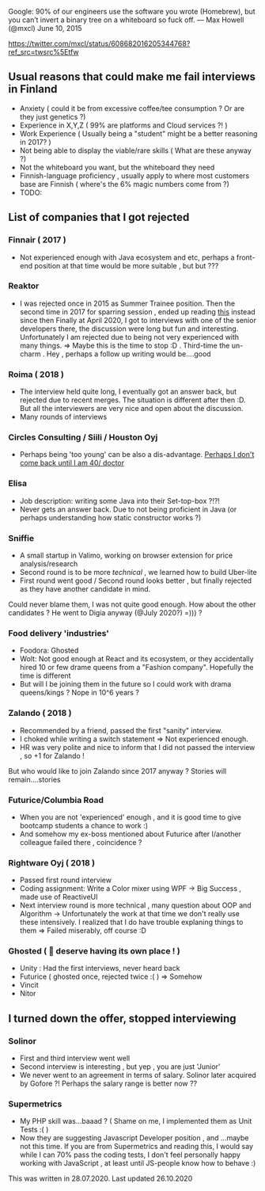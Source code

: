 Google: 90% of our engineers use the software you wrote (Homebrew), but you can’t invert a binary tree on a whiteboard so fuck off.
— Max Howell (@mxcl) June 10, 2015

https://twitter.com/mxcl/status/608682016205344768?ref_src=twsrc%5Etfw


## Usual reasons that could make me fail interviews in Finland

- Anxiety ( could it be from excessive coffee/tee consumption ? Or are they just genetics ?)
- Experience in X,Y,Z ( 99% are platforms and Cloud services ?! )
- Work Experience ( Usually being a "student" might be a better reasoning in 2017? )
- Not being able to display the viable/rare skills ( What are these anyway ?)
- Not the whiteboard you want, but the whiteboard they need
- Finnish-language proficiency , usually apply to where most customers base are Finnish ( where's the 6% magic numbers come from ?)
- TODO:

## List of companies that I got rejected

### Finnair ( 2017 )
- Not experienced enough with Java ecosystem and etc, perhaps a front-end position at that time would be more suitable , but but ???

### Reaktor
- I was rejected once in 2015 as Summer Trainee position. Then the second time in 2017 for sparring session , ended up reading [this](https://github.com/reaktor/tips-for-ppl-who-want-to-learn) instead since then
Finally at April 2020, I got to interviews with one of the senior developers there, the discussion were long but fun and interesting. Unfortunately I am rejected due to being not very experienced with many things.
=> Maybe this is the time to stop :D  . Third-time the un-charm . Hey , perhaps a follow up writing would be....good

### Roima ( 2018 )
- The interview held quite long, I eventually got an answer back, but rejected due to recent merges. The situation is different after then :D. But all the interviewers are very nice and open about the discussion.
- Many rounds of interviews

### Circles Consulting / Siili / Houston Oyj
- Perhaps being 'too young' can be also a dis-advantage. [Perhaps I don't come back until I am 40/ doctor](https://www.youtube.com/watch?v=hVODv8A5-EM)

### Elisa
- Job description: writing some Java into their Set-top-box ?!?!
- Never gets an answer back. Due to not being proficient in Java (or perhaps understanding how static constructor works ?)

### Sniffie
- A small startup in Valimo, working on browser extension for price analysis/research
- Second round is to be more *technical* , we learned how to build Uber-lite
- First round went good / Second round looks better , but finally rejected as they have another candidate in mind.

Could never blame them, I was not quite good enough.
How about the other candidates ? He went to Digia anyway (@July 2020?) =))) ?

### Food delivery 'industries'
- Foodora: Ghosted
- Wolt: Not good enough at React and its ecosystem, or they accidentally hired 10 or few drame queens from a "Fashion company". Hopefully the time is different
- But will I be joining them in the future so I could work with drama queens/kings ? Nope in 10^6 years ?

### Zalando ( 2018 )
- Recommended by a friend, passed the first "sanity" interview.
- I choked while writing a switch statement => Not experienced enough.
- HR was very polite and nice to inform that I did not passed the interview , so +1 for Zalando !

But who would like to join Zalando since 2017 anyway ? Stories will remain....stories

### Futurice/Columbia Road
- When you are not 'experienced' enough , and it is good time to give bootcamp students a chance to work :)
- And somehow my ex-boss mentioned about Futurice after I/another colleague failed there , coincidence ?

### Rightware Oyj ( 2018 )
- Passed first round interview
- Coding assignment: Write a Color mixer using WPF -> Big Success , made use of ReactiveUI
- Next interview round is more technical , many question about OOP and Algorithm -> Unfortunately the work at that time we don't really use these intensively. I realized that I do have trouble explaning things to them
=> Failed miserably, off course :D

### Ghosted ( :ghost: deserve having its own place ! )
- Unity : Had the first interviews, never heard back
- Futurice ( ghosted once, rejected twice :(  ) => Somehow
- Vincit
- Nitor

## I turned down the offer, stopped interviewing

### Solinor
- First and third interview went well
- Second interview is interesting , but yep , you are just 'Junior'
- We never went to an agreement in terms of salary. Solinor later acquired by Gofore ?! Perhaps the salary range is better now ??


### Supermetrics
- My PHP skill was...baaad ? ( Shame on me, I implemented them as Unit Tests :( )
- Now they are suggesting Javascript Developer position , and ...maybe not this time. If you are from Supermetrics and reading this, I would say while I can 70% pass the coding tests, I don't feel personally happy working with JavaScript , at least until JS-people know how to behave :)

This was written in 28.07.2020. Last updated 26.10.2020


